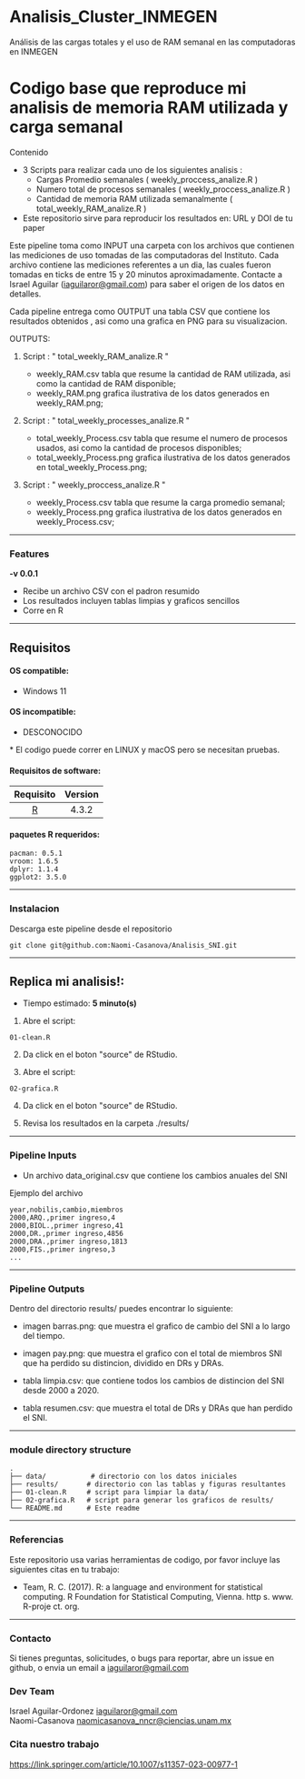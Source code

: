 Analisis_Cluster_INMEGEN
===  
Análisis de las cargas totales y el uso de RAM semanal en las computadoras en INMEGEN 

Codigo base que reproduce mi analisis de memoria RAM utilizada y carga semanal 
===  
Contenido
- 3 Scripts para realizar cada uno de los siguientes analisis :
  - Cargas Promedio semanales (  weekly_proccess_analize.R  ) 
  - Numero total de procesos semanales ( weekly_proccess_analize.R  ) 
  - Cantidad de memoria RAM utilizada semanalmente ( total_weekly_RAM_analize.R  )
- Este repositorio sirve para reproducir los resultados en: URL y DOI de tu paper  

Este pipeline toma como INPUT una carpeta con los archivos que contienen las mediciones de uso tomadas de las computadoras del Instituto.
Cada archivo contiene las mediciones referentes a un dia, las cuales fueron tomadas en ticks de entre 15 y 20 minutos aproximadamente.
Contacte a Israel Aguilar (iaguilaror@gmail.com) para saber el origen de los datos en detalles.  

Cada pipeline entrega como OUTPUT una tabla CSV que contiene los resultados obtenidos , asi como una grafica en PNG para su visualizacion.

OUTPUTS:

1) Script : " total_weekly_RAM_analize.R "
   
    - weekly_RAM.csv tabla que resume la cantidad de RAM utilizada, asi como la cantidad de RAM disponible;  
    - weekly_RAM.png  grafica ilustrativa de los datos generados en  weekly_RAM.png;
    
2) Script : " total_weekly_processes_analize.R "
   
    - total_weekly_Process.csv  tabla que resume el numero de procesos usados, asi como la cantidad de procesos disponibles;  
    - total_weekly_Process.png   grafica ilustrativa de los datos generados en total_weekly_Process.png;

3) Script : " weekly_proccess_analize.R "

    - weekly_Process.csv tabla que resume la carga promedio semanal;  
    - weekly_Process.png grafica ilustrativa de los datos generados en weekly_Process.csv;
     
---
### Features
  **-v 0.0.1**

* Recibe un archivo CSV con el padron resumido
* Los resultados incluyen tablas limpias y graficos sencillos
* Corre en R
---

## Requisitos
#### OS compatible:
* Windows 11

#### OS incompatible:
* DESCONOCIDO  

\* El codigo puede correr en LINUX y macOS pero se necesitan pruebas.  

#### Requisitos de software:
| Requisito | Version  |
|:---------:|:--------:|
| [R](https://www.r-project.org/) | 4.3.2 |

#### paquetes R requeridos:

```
pacman: 0.5.1
vroom: 1.6.5
dplyr: 1.1.4
ggplot2: 3.5.0
```

---

### Instalacion
Descarga este pipeline desde el repositorio
```
git clone git@github.com:Naomi-Casanova/Analisis_SNI.git
```

---

## Replica mi analisis!:

* Tiempo estimado:  **5 minuto(s)**  

1. Abre el script:  
```
01-clean.R
```

2. Da click en el boton "source" de RStudio.  

3. Abre el script:  
```
02-grafica.R
```

4. Da click en el boton "source" de RStudio. 

5. Revisa los resultados en la carpeta ./results/  

---


### Pipeline Inputs

* Un archivo data_original.csv que contiene los cambios anuales del SNI 

Ejemplo del archivo  
```
year,nobilis,cambio,miembros
2000,ARQ.,primer ingreso,4
2000,BIOL.,primer ingreso,41
2000,DR.,primer ingreso,4856
2000,DRA.,primer ingreso,1813
2000,FIS.,primer ingreso,3
...
```

---

### Pipeline Outputs

Dentro del directorio results/ puedes encontrar lo siguiente:

* imagen barras.png: que muestra el grafico de cambio del SNI a lo largo del tiempo.  

* imagen pay.png: que muestra el grafico con el total de miembros SNI que ha perdido su distincion, dividido en DRs y DRAs.  

* tabla limpia.csv: que contiene todos los cambios de distincion del SNI desde 2000 a 2020.  

* tabla resumen.csv: que muestra el total de DRs y DRAs que han perdido el SNI.  


---

### module directory structure

````
.
├── data/       	# directorio con los datos iniciales
├── results/       # directorio con las tablas y figuras resultantes
├── 01-clean.R     # script para limpiar la data/
├── 02-grafica.R   # script para generar los graficos de results/
└── README.md      # Este readme

````

---
### Referencias
Este repositorio usa varias herramientas de codigo, por favor incluye las siguientes citas en tu trabajo:

* Team, R. C. (2017). R: a language and environment for statistical computing. R Foundation for Statistical Computing, Vienna. http s. www. R-proje ct. org.

---

### Contacto
Si tienes preguntas, solicitudes, o bugs para reportar, abre un issue en github, o envia un email a <iaguilaror@gmail.com>  

### Dev Team
Israel Aguilar-Ordonez <iaguilaror@gmail.com>   
Naomi-Casanova <naomicasanova_nncr@ciencias.unam.mx>

### Cita nuestro trabajo
https://link.springer.com/article/10.1007/s11357-023-00977-1


